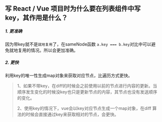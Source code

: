 ## 写 React / Vue 项目时为什么要在列表组件中写 key，其作用是什么？ 



##### 1. 更准确

因为带key就不是`就地复用`了，在sameNode函数 `a.key === b.key`对比中可以避免就地复用的情况。所以会更加准确。

##### 2. 更快

利用key的唯一性生成map对象来获取对应节点，比遍历方式更快。

> 1、如果不带key，在diff的时候会之前使用以前的节点进行内容的更新。当顺序发生变化的时候没key也只是更新节点的内容，其节点也没有发送顺序的变化。
>
> 2、使用key的情况下，vue会以key对应节点生成一个map对象，在diff 算法的时候会直接通过key来获取相对的节点，会更快。

